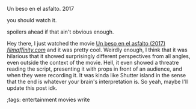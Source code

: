 Un beso en el asfalto. 2017

you should watch it.

spoilers ahead if that ain't obvious enough.

Hey there, I just watched the movie [Un beso en el asfalto (2017) *filmaffinity.com*](https://www.filmaffinity.com/mx/film644257.html)
and it was pretty cool. Weirdly enough, I think that it was hilarious that it
showed surprisingly different perspectives from all angles, even outside the
context of the movie. Hell, it even showed a threatre reading the script,
presenting it with props in front of an audience, and when they were recording
it. It was kinda like Shutter island in the sense that the end is whatever your
brain's interpretation is. So yeah, maybe I'll update this post idk.


;tags: entertainment movies write
